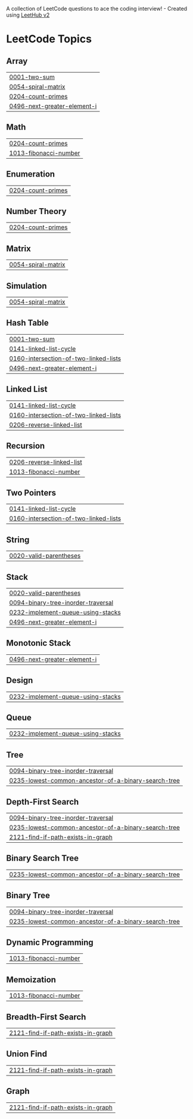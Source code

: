 A collection of LeetCode questions to ace the coding interview! - Created using [LeetHub v2](https://github.com/arunbhardwaj/LeetHub-2.0)
<!---LeetCode Topics Start-->
# LeetCode Topics
## Array
|  |
| ------- |
| [0001-two-sum](https://github.com/HemanthSR524/leetcode/tree/master/0001-two-sum) |
| [0054-spiral-matrix](https://github.com/HemanthSR524/leetcode/tree/master/0054-spiral-matrix) |
| [0204-count-primes](https://github.com/HemanthSR524/leetcode/tree/master/0204-count-primes) |
| [0496-next-greater-element-i](https://github.com/HemanthSR524/leetcode/tree/master/0496-next-greater-element-i) |
## Math
|  |
| ------- |
| [0204-count-primes](https://github.com/HemanthSR524/leetcode/tree/master/0204-count-primes) |
| [1013-fibonacci-number](https://github.com/HemanthSR524/leetcode/tree/master/1013-fibonacci-number) |
## Enumeration
|  |
| ------- |
| [0204-count-primes](https://github.com/HemanthSR524/leetcode/tree/master/0204-count-primes) |
## Number Theory
|  |
| ------- |
| [0204-count-primes](https://github.com/HemanthSR524/leetcode/tree/master/0204-count-primes) |
## Matrix
|  |
| ------- |
| [0054-spiral-matrix](https://github.com/HemanthSR524/leetcode/tree/master/0054-spiral-matrix) |
## Simulation
|  |
| ------- |
| [0054-spiral-matrix](https://github.com/HemanthSR524/leetcode/tree/master/0054-spiral-matrix) |
## Hash Table
|  |
| ------- |
| [0001-two-sum](https://github.com/HemanthSR524/leetcode/tree/master/0001-two-sum) |
| [0141-linked-list-cycle](https://github.com/HemanthSR524/leetcode/tree/master/0141-linked-list-cycle) |
| [0160-intersection-of-two-linked-lists](https://github.com/HemanthSR524/leetcode/tree/master/0160-intersection-of-two-linked-lists) |
| [0496-next-greater-element-i](https://github.com/HemanthSR524/leetcode/tree/master/0496-next-greater-element-i) |
## Linked List
|  |
| ------- |
| [0141-linked-list-cycle](https://github.com/HemanthSR524/leetcode/tree/master/0141-linked-list-cycle) |
| [0160-intersection-of-two-linked-lists](https://github.com/HemanthSR524/leetcode/tree/master/0160-intersection-of-two-linked-lists) |
| [0206-reverse-linked-list](https://github.com/HemanthSR524/leetcode/tree/master/0206-reverse-linked-list) |
## Recursion
|  |
| ------- |
| [0206-reverse-linked-list](https://github.com/HemanthSR524/leetcode/tree/master/0206-reverse-linked-list) |
| [1013-fibonacci-number](https://github.com/HemanthSR524/leetcode/tree/master/1013-fibonacci-number) |
## Two Pointers
|  |
| ------- |
| [0141-linked-list-cycle](https://github.com/HemanthSR524/leetcode/tree/master/0141-linked-list-cycle) |
| [0160-intersection-of-two-linked-lists](https://github.com/HemanthSR524/leetcode/tree/master/0160-intersection-of-two-linked-lists) |
## String
|  |
| ------- |
| [0020-valid-parentheses](https://github.com/HemanthSR524/leetcode/tree/master/0020-valid-parentheses) |
## Stack
|  |
| ------- |
| [0020-valid-parentheses](https://github.com/HemanthSR524/leetcode/tree/master/0020-valid-parentheses) |
| [0094-binary-tree-inorder-traversal](https://github.com/HemanthSR524/leetcode/tree/master/0094-binary-tree-inorder-traversal) |
| [0232-implement-queue-using-stacks](https://github.com/HemanthSR524/leetcode/tree/master/0232-implement-queue-using-stacks) |
| [0496-next-greater-element-i](https://github.com/HemanthSR524/leetcode/tree/master/0496-next-greater-element-i) |
## Monotonic Stack
|  |
| ------- |
| [0496-next-greater-element-i](https://github.com/HemanthSR524/leetcode/tree/master/0496-next-greater-element-i) |
## Design
|  |
| ------- |
| [0232-implement-queue-using-stacks](https://github.com/HemanthSR524/leetcode/tree/master/0232-implement-queue-using-stacks) |
## Queue
|  |
| ------- |
| [0232-implement-queue-using-stacks](https://github.com/HemanthSR524/leetcode/tree/master/0232-implement-queue-using-stacks) |
## Tree
|  |
| ------- |
| [0094-binary-tree-inorder-traversal](https://github.com/HemanthSR524/leetcode/tree/master/0094-binary-tree-inorder-traversal) |
| [0235-lowest-common-ancestor-of-a-binary-search-tree](https://github.com/HemanthSR524/leetcode/tree/master/0235-lowest-common-ancestor-of-a-binary-search-tree) |
## Depth-First Search
|  |
| ------- |
| [0094-binary-tree-inorder-traversal](https://github.com/HemanthSR524/leetcode/tree/master/0094-binary-tree-inorder-traversal) |
| [0235-lowest-common-ancestor-of-a-binary-search-tree](https://github.com/HemanthSR524/leetcode/tree/master/0235-lowest-common-ancestor-of-a-binary-search-tree) |
| [2121-find-if-path-exists-in-graph](https://github.com/HemanthSR524/leetcode/tree/master/2121-find-if-path-exists-in-graph) |
## Binary Search Tree
|  |
| ------- |
| [0235-lowest-common-ancestor-of-a-binary-search-tree](https://github.com/HemanthSR524/leetcode/tree/master/0235-lowest-common-ancestor-of-a-binary-search-tree) |
## Binary Tree
|  |
| ------- |
| [0094-binary-tree-inorder-traversal](https://github.com/HemanthSR524/leetcode/tree/master/0094-binary-tree-inorder-traversal) |
| [0235-lowest-common-ancestor-of-a-binary-search-tree](https://github.com/HemanthSR524/leetcode/tree/master/0235-lowest-common-ancestor-of-a-binary-search-tree) |
## Dynamic Programming
|  |
| ------- |
| [1013-fibonacci-number](https://github.com/HemanthSR524/leetcode/tree/master/1013-fibonacci-number) |
## Memoization
|  |
| ------- |
| [1013-fibonacci-number](https://github.com/HemanthSR524/leetcode/tree/master/1013-fibonacci-number) |
## Breadth-First Search
|  |
| ------- |
| [2121-find-if-path-exists-in-graph](https://github.com/HemanthSR524/leetcode/tree/master/2121-find-if-path-exists-in-graph) |
## Union Find
|  |
| ------- |
| [2121-find-if-path-exists-in-graph](https://github.com/HemanthSR524/leetcode/tree/master/2121-find-if-path-exists-in-graph) |
## Graph
|  |
| ------- |
| [2121-find-if-path-exists-in-graph](https://github.com/HemanthSR524/leetcode/tree/master/2121-find-if-path-exists-in-graph) |
<!---LeetCode Topics End-->